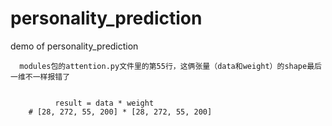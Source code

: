 # personality_prediction
demo of  personality_prediction


      modules包的attention.py文件里的第55行，这俩张量（data和weight）的shape最后一维不一样报错了
      
      
              result = data * weight
        # [28, 272, 55, 200] * [28, 272, 55, 200]
